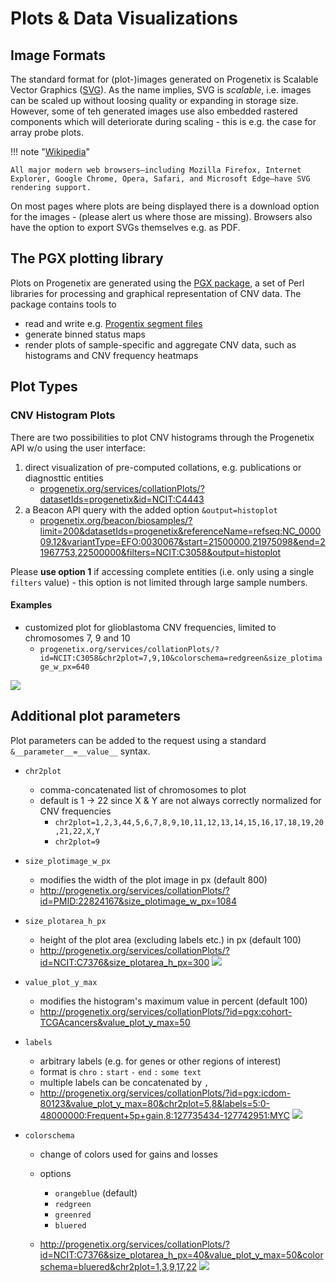# Plots & Data Visualizations

## Image Formats

The standard format for (plot-)images generated on Progenetix is Scalable Vector Graphics ([SVG](https://en.wikipedia.org/wiki/Scalable_Vector_Graphics)). As the name implies, SVG is _scalable_, i.e. images can be scaled up without loosing quality or expanding in storage size. However, some of teh generated images use also embedded rastered components which will deteriorate during scaling - this is e.g. the case for array probe plots.

!!! note "[Wikipedia](https://en.wikipedia.org/wiki/Scalable_Vector_Graphics)"

    All major modern web browsers—including Mozilla Firefox, Internet Explorer, Google Chrome, Opera, Safari, and Microsoft Edge—have SVG rendering support.

On most pages where plots are being displayed there is a download option for the images - (please alert us where those are missing). Browsers also have the option to export SVGs themselves e.g. as PDF.

## The PGX plotting library

Plots on Progenetix are generated using the [PGX package](http://github.com/progenetix/PGX/), a set of Perl libraries for processing and graphical representation of CNV data. The package contains tools to

* read and write e.g. [Progentix segment files](/doc/fileformats.html)
* generate binned status maps
* render plots of sample-specific and aggregate CNV data, such as histograms and CNV frequency heatmaps


## Plot Types

### CNV Histogram Plots

There are two possibilities to plot CNV histograms through the Progenetix API w/o using the user interface:

1. direct visualization of pre-computed collations, e.g. publications or diagnosttic entities
    * [progenetix.org/services/collationPlots/?datasetIds=progenetix&id=NCIT:C4443](http://progenetix.org/services/collationPlots/?datasetIds=progenetix&id=NCIT:C4443)
2. a Beacon API query with the added option `&output=histoplot`
    * [progenetix.org/beacon/biosamples/?limit=200&datasetIds=progenetix&referenceName=refseq:NC_000009.12&variantType=EFO:0030067&start=21500000,21975098&end=21967753,22500000&filters=NCIT:C3058&output=histoplot](http://progenetix.org/beacon/biosamples/?limit=200&datasetIds=progenetix&referenceName=refseq:NC_000009.12&variantType=EFO:0030067&start=21500000,21975098&end=21967753,22500000&filters=NCIT:C3058&output=histoplot)

Please **use option 1** if accessing complete entities (i.e. only using a single `filters` value) - this option is not limited through large sample numbers.

#### Examples

* customized plot for glioblastoma CNV frequencies, limited to chromosomes 7, 9 and 10
    - `progenetix.org/services/collationPlots/?id=NCIT:C3058&chr2plot=7,9,10&colorschema=redgreen&size_plotimage_w_px=640`

![](http://progenetix.org/services/collationPlots/?id=NCIT:C3058&chr2plot=7,9,10&colorschema=redgreen&size_plotimage_w_px=640)

## Additional plot parameters

Plot parameters can be added to the request using a standard `&__parameter__=__value__`
syntax.

* `chr2plot`
    - comma-concatenated list of chromosomes to plot
    - default is 1 -> 22 since X & Y are not always correctly normalized for CNV
  frequencies
        *  `chr2plot=1,2,3,44,5,6,7,8,9,10,11,12,13,14,15,16,17,18,19,20,21,22,X,Y`
        *  `chr2plot=9`
* `size_plotimage_w_px`
    - modifies the width of the plot image in px (default 800)
    - <http://progenetix.org/services/collationPlots/?id=PMID:22824167&size_plotimage_w_px=1084>
* `size_plotarea_h_px`
    - height of the plot area (excluding labels etc.) in px (default 100)
    - <http://progenetix.org/services/collationPlots/?id=NCIT:C7376&size_plotarea_h_px=300>
![](http://progenetix.org/services/collationPlots/?id=NCIT:C7376&size_plotarea_h_px=300)

* `value_plot_y_max`
    - modifies the histogram's maximum value in percent (default 100)
    - <http://progenetix.org/services/collationPlots/?id=pgx:cohort-TCGAcancers&value_plot_y_max=50>
* `labels`
    - arbitrary labels (e.g. for genes or other regions of interest)
    - format is `chro` `:` `start` `-` `end` `:` `some text`
    - multiple labels can be concatenated by `,`
    - <http://progenetix.org/services/collationPlots/?id=pgx:icdom-80123&value_plot_y_max=80&chr2plot=5,8&labels=5:0-48000000:Frequent+5p+gain,8:127735434-127742951:MYC>
    ![](http://progenetix.org/services/collationPlots/?id=pgx:icdom-80123&value_plot_y_max=80&chr2plot=5,8&labels=5:0-48000000:Frequent+5p+gain,8:127735434-127742951:MYC)

    
* `colorschema`
    - change of colors used for gains and losses
    - options
        *  `orangeblue` (default)
        *  `redgreen`
        *  `greenred`
        *  `bluered`

    - <http://progenetix.org/services/collationPlots/?id=NCIT:C7376&size_plotarea_h_px=40&value_plot_y_max=50&colorschema=bluered&chr2plot=1,3,9,17,22>
![](http://progenetix.org/services/collationPlots/?id=NCIT:C7376&size_plotarea_h_px=40&value_plot_y_max=50&colorschema=bluered&chr2plot=1,3,9,17,22)
